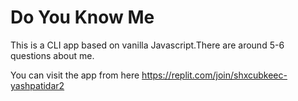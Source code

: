 # Do You Know Me

This is a CLI app based on vanilla Javascript.There are around 5-6 questions about me.

You can visit the app from here https://replit.com/join/shxcubkeec-yashpatidar2
